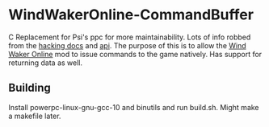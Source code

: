# WindWakerOnline-CommandBuffer
C Replacement for Psi's ppc for more maintainability. Lots of info robbed from the [hacking docs](https://github.com/LagoLunatic/WW-Hacking-Docs) and [api](https://github.com/LagoLunatic/WW_Hacking_API).
The purpose of this is to allow the [Wind Waker Online](https://github.com/hylian-modding/WindWakerOnline) mod to issue commands to the game natively. Has support for returning data as well.

## Building
Install powerpc-linux-gnu-gcc-10 and binutils and run build.sh. Might make a makefile later.


